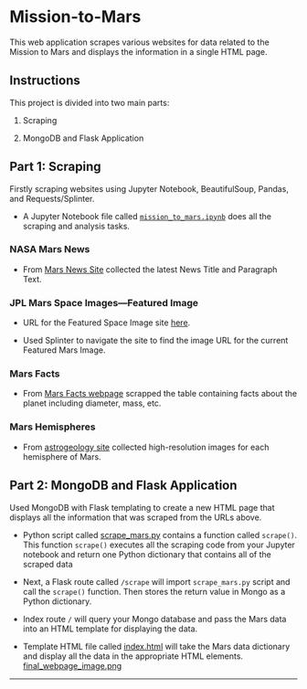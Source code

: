 # Mission-to-Mars

This web application scrapes various websites for data related to the Mission to Mars and displays the information in a single HTML page.

## Instructions 

This project is divided into two main parts: 

1. Scraping 

2. MongoDB and Flask Application

## Part  1: Scraping

Firstly scraping websites using Jupyter Notebook, BeautifulSoup, Pandas, and Requests/Splinter.

* A Jupyter Notebook file called [`mission_to_mars.ipynb`](mission_to_mars.ipynb) does all the scraping and analysis tasks.

### NASA Mars News

* From [Mars News Site](https://redplanetscience.com/) collected the latest News Title and Paragraph Text. 


### JPL Mars Space Images—Featured Image

* URL for the Featured Space Image site [here](https://spaceimages-mars.com).

* Used Splinter to navigate the site to find the image URL for the current Featured Mars Image.


### Mars Facts

* From [Mars Facts webpage](https://galaxyfacts-mars.com) scrapped the table containing facts about the planet including diameter, mass, etc.


### Mars Hemispheres

* From [astrogeology site](https://marshemispheres.com/) collected high-resolution images for each hemisphere of Mars.


## Part 2: MongoDB and Flask Application

Used MongoDB with Flask templating to create a new HTML page that displays all the information that was scraped from the URLs above.

* Python script called [scrape_mars.py](scrape_mars.py) contains a function called `scrape()`. This function `scrape()` executes all the scraping code from your Jupyter notebook and return one Python dictionary that contains all of the scraped data

* Next, a Flask route called `/scrape` will import `scrape_mars.py` script and call the `scrape()` function. Then stores the return value in Mongo as a Python dictionary.

* Index route `/` will query your Mongo database and pass the Mars data into an HTML template for displaying the data.

* Template HTML file called [index.html](templates/index.html) will take the Mars data dictionary and display all the data in the appropriate HTML elements. 
[final_webpage_image.png](127.0.0.1_5000_.png)

- - -




